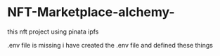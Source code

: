 # NFT-Marketplace-alchemy-

this nft  project using pinata ipfs 

.env file is missing i have created the .env file and defined these things


